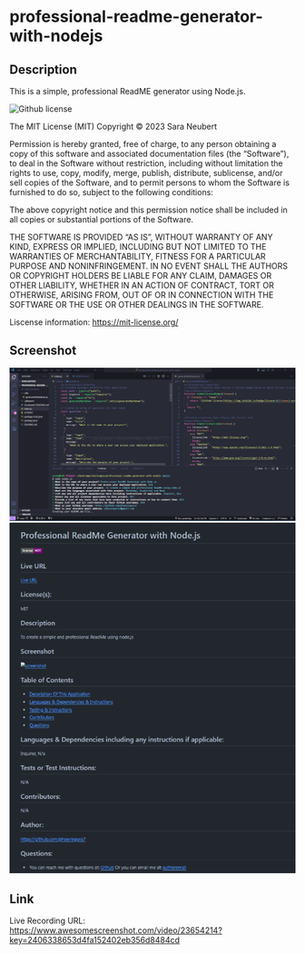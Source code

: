 # professional-readme-generator-with-nodejs



## Description
This is a simple, professional ReadME generator using Node.js.

![Github license](https://img.shields.io/badge/license-MIT-purple.svg)


The MIT License (MIT)
Copyright © 2023 Sara Neubert

Permission is hereby granted, free of charge, to any person obtaining a copy of this software and associated documentation files (the “Software”), to deal in the Software without restriction, including without limitation the rights to use, copy, modify, merge, publish, distribute, sublicense, and/or sell copies of the Software, and to permit persons to whom the Software is furnished to do so, subject to the following conditions:

The above copyright notice and this permission notice shall be included in all copies or substantial portions of the Software.

THE SOFTWARE IS PROVIDED “AS IS”, WITHOUT WARRANTY OF ANY KIND, EXPRESS OR IMPLIED, INCLUDING BUT NOT LIMITED TO THE WARRANTIES OF MERCHANTABILITY, FITNESS FOR A PARTICULAR PURPOSE AND NONINFRINGEMENT. IN NO EVENT SHALL THE AUTHORS OR COPYRIGHT HOLDERS BE LIABLE FOR ANY CLAIM, DAMAGES OR OTHER LIABILITY, WHETHER IN AN ACTION OF CONTRACT, TORT OR OTHERWISE, ARISING FROM, OUT OF OR IN CONNECTION WITH THE SOFTWARE OR THE USE OR OTHER DEALINGS IN THE SOFTWARE.

Liscense information: https://mit-license.org/ 

## Screenshot

![professional-readme-generator-with-nodejs](./assests/images/PRG%20Screenshot1%20.png) 
![Alt text](<assests/images/PRG Screenshot2 .png>)

## Link 

Live Recording URL: https://www.awesomescreenshot.com/video/23654214?key=2406338653d4fa152402eb356d8484cd 
